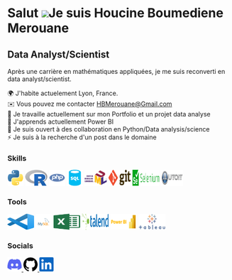 Salut ![](https://user-images.githubusercontent.com/18350557/176309783-0785949b-9127-417c-8b55-ab5a4333674e.gif)Je suis Houcine Boumediene Merouane
===================================================================================================================================================

Data Analyst/Scientist
----------------------

Après une carrière en mathématiques appliquées, je me suis reconverti en data analyst/scientist.

🌍  J'habite actuelement Lyon, France.<br>
✉️  Vous pouvez me contacter [HBMerouane@Gmail.com](mailto:HBMerouane@Gmail.com)<br>
🚀  Je travaille actuellement sur mon Portfolio et un projet data analyse<br>
🧠  J'apprends actuellement Power BI <br>
🤝  Je suis ouvert à des collaboration en Python/Data analysis/science <br>
⚡  Je suis à la recherche d'un post dans le domaine

### Skills 
<p align="left">
<a href="https://www.python.org/" target="_blank" rel="noreferrer"><img src="skills/python-colored.svg" width="36" height="36" alt="Python" /></a>
<a href="https://www.r-project.org/" target="_blank" rel="noreferrer"><img src="skills/r-colored.png" width="50" height="36" alt="R language" /></a> 
<a href="https://www.php.net/" target="_blank" rel="noreferrer"><img src="skills/php-colored.svg" width="36" height="36" alt="PHP" /></a>
  <a href="https://www.sql.sh/" target="_blank" rel="noreferrer"><img src="skills/sql-colored.svg" width="36" height="36" alt="Sql" /></a>
  <a href="https://fr.wikipedia.org/wiki/UML_(informatique)" target="_blank" rel="noreferrer"><img src="skills/uml-colored.png" width="50" height="36" alt="UML" /></a>    
  <a href="https://git-scm.com/" target="_blank" rel="noreferrer"><img src="skills/git-colored.png" width="50" height="36" alt="Git" /></a>
  <a href="https://www.selenium.dev/documentation/webdriver/" target="_blank" rel="noreferrer"><img src="skills/selenium-colored.png" width="60" height="36" alt="Selenium" /></a>  
  <a href="https://www.autoitscript.com/site/" target="_blank" rel="noreferrer"><img src="skills/autoit-colored.png" width="50" height="36" alt="AutoIt" /></a>    
</p>
                    
### Tools 
<p align="left">
  <a href="https://code.visualstudio.com/" target="_blank" rel="noreferrer"><img src="tools/vsc-colored.png" width="60" height="36" alt="VSCode" /></a>     
<a href="https://www.mysql.com/" target="_blank" rel="noreferrer"><img src="tools/mysql-colored.svg" width="36" height="36" alt="MySQL" /></a>
  <a href="https://www.microsoft.com/fr-fr/microsoft-365/excel" target="_blank" rel="noreferrer"><img src="tools/excel-colored.png" width="60" height="36" alt="excel" /></a>
  <a href="https://www.talend.com/" target="_blank" rel="noreferrer"><img src="tools/talend-colored.png" width="60" height="36" alt="Talend" /></a>
  <a href="https://powerbi.microsoft.com" target="_blank" rel="noreferrer"><img src="tools/powerbi-colored.png" width="60" height="36" alt="Tableau" /></a>    
  <a href="https://www.tableau.com/" target="_blank" rel="noreferrer"><img src="tools/tableau-colored.png" width="60" height="36" alt="Tableau" /></a>  
</p>

### Socials
                  
<p align="left"> <a href="https://discord.com/users/elho111" target="_blank" rel="noreferrer"> <picture> <source media="(prefers-color-scheme: dark)" srcset="undefined" /> <source media="(prefers-color-scheme: light)" srcset="socials/discord.svg" /> <img src="socials/discord.svg" width="32" height="32" /> </picture> </a> <a href="https://www.github.com/elho2007" target="_blank" rel="noreferrer"> <picture> <source media="(prefers-color-scheme: dark)" srcset="socials/github-dark.svg" /> <source media="(prefers-color-scheme: light)" srcset="socials/github.svg" /> <img src="socials/github.svg" width="32" height="32" /> </picture> </a> <a href="https://www.linkedin.com/in/houcine-boumediene-merouane" target="_blank" rel="noreferrer"> <picture> <source media="(prefers-color-scheme: dark)" srcset="socials/linkedin-dark.svg" /> <source media="(prefers-color-scheme: light)" srcset="socials/linkedin.svg" /> <img src="socials/linkedin.svg" width="32" height="32" /> </picture> </a></p>
